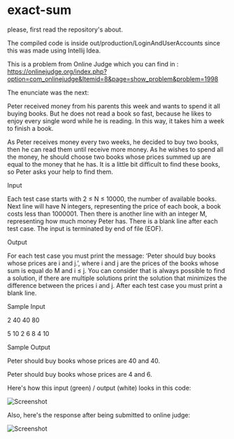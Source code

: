 # exact-sum

please, first read the repository's about.

The compiled code is inside out/production/LoginAndUserAccounts since this was made using Intellij Idea.

This is a problem from Online Judge which you can find in : https://onlinejudge.org/index.php?option=com_onlinejudge&Itemid=8&page=show_problem&problem=1998

The enunciate was the next: 

Peter received money from his parents this week and wants to spend it all buying books. But he does
not read a book so fast, because he likes to enjoy every single word while he is reading. In this way, it
takes him a week to finish a book.

As Peter receives money every two weeks, he decided to buy two books, then he can read them until
receive more money. As he wishes to spend all the money, he should choose two books whose prices
summed up are equal to the money that he has. It is a little bit difficult to find these books, so Peter
asks your help to find them.

Input

Each test case starts with 2 ≤ N ≤ 10000, the number of available books. Next line will have N
integers, representing the price of each book, a book costs less than 1000001. Then there is another
line with an integer M, representing how much money Peter has. There is a blank line after each test
case. The input is terminated by end of file (EOF).

Output

For each test case you must print the message: ‘Peter should buy books whose prices are i and
j.’, where i and j are the prices of the books whose sum is equal do M and i ≤ j. You can consider that
is always possible to find a solution, if there are multiple solutions print the solution that minimizes
the difference between the prices i and j. After each test case you must print a blank line.

Sample Input

2
40 40
80

5
10 2 6 8 4
10


Sample Output

Peter should buy books whose prices are 40 and 40.

Peter should buy books whose prices are 4 and 6.


Here's how this input (green) / output (white) looks in this code: 

![Screenshot](Screenshot-2.png)

Also, here's the response after being submitted to online judge: 

![Screenshot](Screenshot-3.png)
